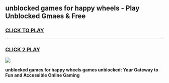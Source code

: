 
## unblocked games for happy wheels - Play Unblocked Gmaes & Free
<h3>
<a href="https://premium.freeplayer.one?title=unblocked_games_for_happy_wheels&ref=20F">CLICK TO PLAY</a></h3>
<hr>

<h3>
<a href="https://premium.freeplayer.one?title=unblocked_games_for_happy_wheels&ref=20F">CLICK 2 PLAY</a>
  
</h3>

<a href="https://premium.freeplayer.one?title=unblocked_games_for_happy_wheels&ref=20F/"><img src="https://clearcache.store/games.png"></a>


**unblocked games for happy wheels games unblocked: Your Gateway to Fun and Accessible Online Gaming**
